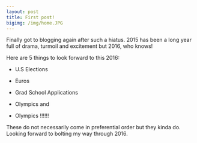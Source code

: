 ```yaml
---
layout: post
title: First post!
bigimg: /img/home.JPG
---
```


Finally got to blogging again after such a hiatus.
2015 has been a long year full of drama, turmoil and excitement but 2016, who knows!

Here are 5 things to look forward to this 2016: 

- U.S Elections

- Euros

- Grad School Applications

- Olympics and

- Olympics !!!!!!

These do not necessarily come in preferential order but they kinda do. Looking forward to bolting my way through 2016.